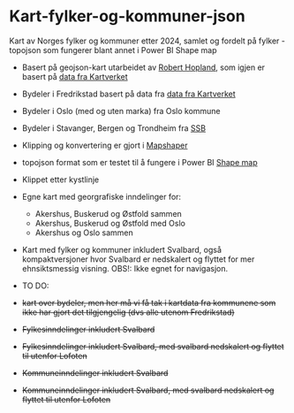 # Kart-fylker-og-kommuner-json
Kart av Norges fylker og kommuner etter 2024, samlet og fordelt på fylker - topojson som fungerer blant annet i Power BI Shape map

* Basert på geojson-kart utarbeidet av [Robert Hopland](https://github.com/robhop), som igjen er basert på [data fra Kartverket](https://kartkatalog.geonorge.no/)
* Bydeler i Fredrikstad basert på data fra [data fra Kartverket](https://kartkatalog.geonorge.no/)
* Bydeler i Oslo (med og uten marka) fra Oslo kommune
* Bydeler i Stavanger, Bergen og Trondheim fra [SSB](https://kart.ssb.no/)
* Klipping og konvertering er gjort i [Mapshaper](https://mapshaper.org/)
* topojson format som er testet til å fungere i Power BI [Shape map](https://learn.microsoft.com/en-us/power-bi/visuals/desktop-shape-map)
* Klippet etter kystlinje
* Egne kart med georgrafiske inndelinger for:
  * Akershus, Buskerud og Østfold sammen
  * Akershus, Buskerud og Østfold med Oslo
  * Akershus og Oslo sammen
* Kart med fylker og kommuner inkludert Svalbard, også kompaktversjoner hvor Svalbard er nedskalert og flyttet for mer ehnsiktsmessig visning. OBS!: Ikke egnet for navigasjon. 

* TO DO: 
* ~~kart over bydeler, men her må vi få tak i kartdata fra kommunene som ikke har gjort det tilgjengelig (dvs alle utenom Fredrikstad)~~
* ~~Fylkesinndelinger inkludert Svalbard~~
* ~~Fylkesinndelinger inkludert Svalbard, med svalbard nedskalert og flyttet til utenfor Lofoten~~
* ~~Kommuneinndelinger inkludert Svalbard~~
* ~~Kommuneinndelinger inkludert Svalbard, med svalbard nedskalert og flyttet til utenfor Lofoten~~
